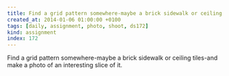 ```yaml
---
title: Find a grid pattern somewhere-maybe a brick sidewalk or ceiling tiles-and make a photo of an interesting slice of it.
created_at: 2014-01-06 01:00:00 +0100
tags: [daily, assignment, photo, shoot, ds172]
kind: assignment
index: 172
---
```


Find a grid pattern somewhere-maybe a brick sidewalk or ceiling tiles-and make a photo of an interesting slice of it.
